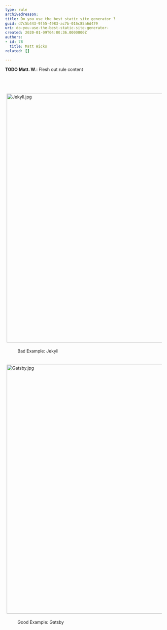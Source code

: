 ```yaml
---
type: rule
archivedreason: 
title: Do you use the best static site generator ?
guid: d7c5b443-9f55-4983-ac7b-016c85a6d479
uri: do-you-use-the-best-static-site-generator-
created: 2020-01-09T04:00:36.0000000Z
authors:
- id: 78
  title: Matt Wicks
related: []

---
```



<strong>TODO Matt. W</strong>.&#58; Flesh out rule content<br>
<br><excerpt class='endintro'></excerpt><br>
<p class="ssw15-rteElement-P">​<img src="/SiteAssets/static-site-generator/Jekyll.jpg" alt="Jekyll.jpg" style="margin&#58;5px;width&#58;808px;" /></p><dd class="ssw15-rteElement-FigureBad">​​​​​​​Bad Example&#58; Jekyll​​​<br><br></dd><p class="ssw15-rteElement-P"><img src="/SiteAssets/static-site-generator/Gatsby.jpg" alt="Gatsby.jpg" style="margin&#58;5px;width&#58;808px;" /><br></p><dd class="ssw15-rteElement-FigureGood">Good Example&#58; Gatsby​​​​​​​​<br></dd><p class="ssw15-rteElement-P"><br></p><br><p><br><br></p>


